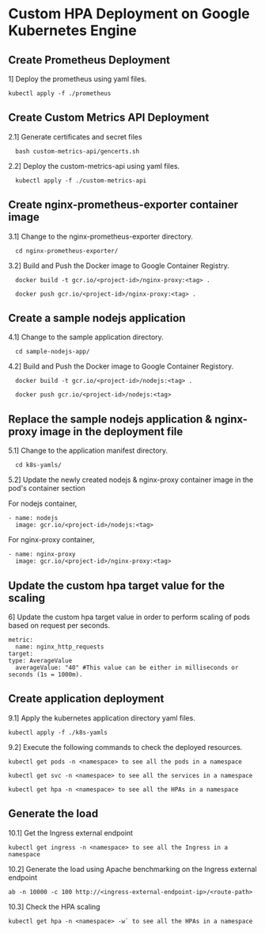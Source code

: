 # Custom HPA Deployment on Google Kubernetes Engine

## Create Prometheus Deployment

1] Deploy the prometheus using yaml files.

    kubectl apply -f ./prometheus

## Create Custom Metrics API Deployment

2.1] Generate certificates and secret files

      bash custom-metrics-api/gencerts.sh

2.2] Deploy the custom-metrics-api using yaml files.

      kubectl apply -f ./custom-metrics-api

## Create nginx-prometheus-exporter container image

3.1] Change to the nginx-prometheus-exporter directory.
      
      cd nginx-prometheus-exporter/

3.2] Build and Push the Docker image to Google Container Registry.

      docker build -t gcr.io/<project-id>/nginx-proxy:<tag> .
    
      docker push gcr.io/<project-id>/nginx-proxy:<tag> .

## Create a sample nodejs application

4.1] Change to the sample application directory.

      cd sample-nodejs-app/
    
4.2] Build and Push the Docker image to Google Container Registory.

      docker build -t gcr.io/<project-id>/nodejs:<tag> .
    
      docker push gcr.io/<project-id>/nodejs:<tag>

## Replace the sample nodejs application & nginx-proxy image in the deployment file

5.1] Change to the application manifest directory.

      cd k8s-yamls/

5.2] Update the newly created nodejs & nginx-proxy container image in the pod's container section

For nodejs container,

```
- name: nodejs
  image: gcr.io/<project-id>/nodejs:<tag>
```

For nginx-proxy container,

```
- name: nginx-proxy
  image: gcr.io/<project-id>/nginx-proxy:<tag>
```

## Update the custom hpa target value for the scaling

6] Update the custom hpa target value in order to perform scaling of pods based on request per seconds.

```
metric:
  name: nginx_http_requests
target:
type: AverageValue
  averageValue: "40" #This value can be either in milliseconds or seconds (1s = 1000m). 
```

## Create application deployment

9.1] Apply the kubernetes application directory yaml files.

```
kubectl apply -f ./k8s-yamls
```

9.2] Execute the following commands to check the deployed resources.

```
kubectl get pods -n <namespace> to see all the pods in a namespace
```
```
kubectl get svc -n <namespace> to see all the services in a namespace
```
```
kubectl get hpa -n <namespace> to see all the HPAs in a namespace
```

## Generate the load

10.1] Get the Ingress external endpoint

```
kubectl get ingress -n <namespace> to see all the Ingress in a namespace
```

10.2] Generate the load using Apache benchmarking on the Ingress external endpoint

```
ab -n 10000 -c 100 http://<ingress-external-endpoint-ip>/<route-path>
```

10.3] Check the HPA scaling

```
kubectl get hpa -n <namespace> -w` to see all the HPAs in a namespace
```

